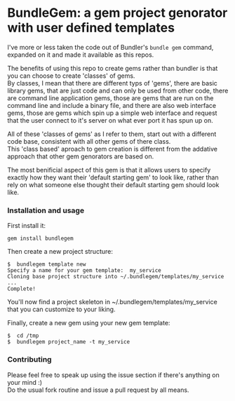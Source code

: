 
# BundleGem: a gem project genorator with user defined templates

I've more or less taken the code out of Bundler's `bundle gem` command, expanded on it and made it available as this repos.

The benefits of using this repo to create gems rather than bundler is that you can choose to create 'classes' of gems.  
By classes, I mean that there are different typs of 'gems', there are basic library gems, that are just code and can only be used from other code, there are command line application gems, those are gems that are run on the command line and include a binary file, and there are also web interface gems, those are gems which spin up a simple web interface and request that the user connect to it's server on what ever port it has spun up on.  

All of these 'classes of gems' as I refer to them, start out with a different code base, consistent with all other gems of there class.  
This 'class based' aproach to gem creation is different from the addative approach that other gem genorators are based on.  

The most benificial aspect of this gem is that it allows users to specify exactly how they want their 'default starting gem' to look like, rather than rely on what someone else thought their default starting gem should look like.  

### Installation and usage

First install it:
```
gem install bundlegem
```

Then create a new project structure:
```
$  bundlegem template new
Specify a name for your gem template:  my_service
Cloning base project structure into ~/.bundlegem/templates/my_service
...
Complete!
```

You'll now find a project skeleton in ~/.bundlegem/templates/my_service that you can customize to your liking.  


Finally, create a new gem using your new gem template:
```
$  cd /tmp
$  bundlegem project_name -t my_service
```

### Contributing

Please feel free to speak up using the issue section if there's anything on your mind :)  
Do the usual fork routine and issue a pull request by all means.  

